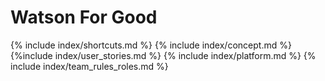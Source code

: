 # Watson For Good

<!-- requirements -->
{% include index/shortcuts.md %}
{% include index/concept.md %} 
{%include index/user_stories.md %}
{% include index/platform.md %}
{% include index/team_rules_roles.md %}

